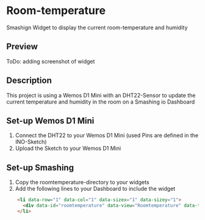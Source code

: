 # Room-temperature
Smashign Widget to display the current room-temperature and humidity

## Preview

ToDo: adding screenshot of widget

## Description
This project is using a Wemos D1 Mini with an DHT22-Sensor to update the current temperature and humidity in the room on a Smashing io Dashboard

## Set-up Wemos D1 Mini
1. Connect the DHT22 to your Wemos D1 Mini (used Pins are defined in the INO-Sketch)
2. Upload the Sketch to your Wemos D1 Mini

## Set-up Smashing
1. Copy the roomtemperature-directory to your widgets
2. Add the following lines to your Dashboard to include the widget
```html
    <li data-row="1" data-col="1" data-sizex="1" data-sizey="1">
      <div data-id="roomtemperature" data-view="Roomtemperature" data-title="Room Temperature" ></div>
    </li>
```
